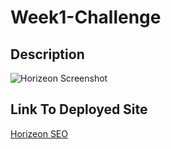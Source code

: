 # Week1-Challenge

## Description

![Horizeon Screenshot](./assets/images/01-html-css-git-homework-demo)

## Link To Deployed Site
[Horizeon SEO]()
